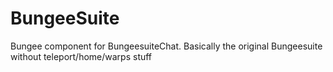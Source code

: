 # BungeeSuite
Bungee component for BungeesuiteChat.
Basically the original Bungeesuite without teleport/home/warps stuff
